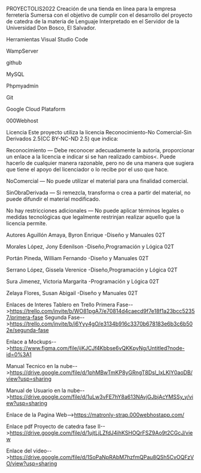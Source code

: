 PROYECTOLIS2022
Creación de una tienda en línea para la empresa ferretería Sumersa con el objetivo de cumplir con el desarrollo del proyecto de catedra de la materia de Lenguaje Interpretado en el Servidor de la Universidad Don Bosco, El Salvador.

Herramientas
Visual Studio Code

WampServer

github

MySQL

Phpmyadmin

Git

Google Cloud Plataform

000Webhost

Licencia
Este proyecto utiliza la licencia Reconocimiento-No Comercial-Sin Derivados 2.5(CC BY-NC-ND 2.5) que indica:

Reconocimiento — Debe reconocer adecuadamente la autoría, proporcionar un enlace a la licencia e indicar si se han realizado cambios<. Puede hacerlo de cualquier manera razonable, pero no de una manera que sugiera que tiene el apoyo del licenciador o lo recibe por el uso que hace.

NoComercial — No puede utilizar el material para una finalidad comercial.

SinObraDerivada — Si remezcla, transforma o crea a partir del material, no puede difundir el material modificado.

No hay restricciones adicionales — No puede aplicar términos legales o medidas tecnológicas que legalmente restrinjan realizar aquello que la licencia permite.

Autores
Aguillón Amaya, Byron Enrique -Diseño y Manuales 02T

Morales López, Jony Edenilson -Diseño,Programación y Lógica 02T

Portán Pineda, William Fernando -Diseño y Manuales 02T

Serrano López, Gissela Verenice -Diseño,Programación y Lógica 02T

Sura Jimenez, Victoria Margarita -Programación y Lógica 02T

Zelaya Flores, Susan Abigail -Diseño y Manuales 02T

Enlaces de Interes
Tablero en Trello Primera Fase-->https://trello.com/invite/b/WO81pgA7/e70814d4caecd9f7e18f1a23bcc52357/primera-fase Segunda Fase-->https://trello.com/invite/b/i6Yyy4gO/e3134b916c3370b678183e6b3c6b502e/segunda-fase

Enlace a Mockups-->https://www.figma.com/file/ijKJCJf4Kbbse6vQKKpyNg/Untitled?node-id=0%3A1

Manual Tecnico en la nube-->https://drive.google.com/file/d/1phMBwTmKP8yGRngT8Dsl_lxLKlY0aoDB/view?usp=sharing

Manual de Usuario en la nube-->https://drive.google.com/file/d/1uLw3vFE7hY8a613NAvjGJbjAcYMSSy_y/view?usp=sharing

Enlace de la Pagina Web-->https://matronly-strap.000webhostapp.com/

Enlace pdf Proyecto de catedra fase II-->https://drive.google.com/file/d/1ujtLjLZfdJ4ihKSHOQrFSZ9Ao9t2CGcJ/view

Enlace del video-->https://drive.google.com/file/d/1SoPaNpRAbM7hzfmQPau8QSh5CvOQFzVO/view?usp=sharing